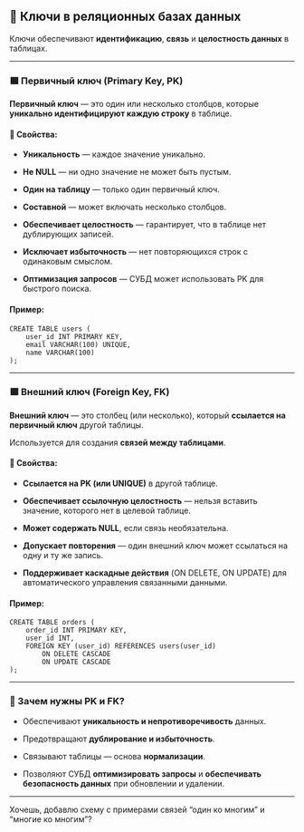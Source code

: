 ## **🔑 Ключи в реляционных базах данных**

  

Ключи обеспечивают **идентификацию**, **связь** и **целостность данных** в таблицах.

---

### **🟦 Первичный ключ (Primary Key, PK)**

  

**Первичный ключ** — это один или несколько столбцов, которые **уникально идентифицируют каждую строку** в таблице.

  

#### **📌 Свойства:**

- **Уникальность** — каждое значение уникально.
    
- **Не NULL** — ни одно значение не может быть пустым.
    
- **Один на таблицу** — только один первичный ключ.
    
- **Составной** — может включать несколько столбцов.
    
- **Обеспечивает целостность** — гарантирует, что в таблице нет дублирующих записей.
    
- **Исключает избыточность** — нет повторяющихся строк с одинаковым смыслом.
    
- **Оптимизация запросов** — СУБД может использовать PK для быстрого поиска.
    

  

#### **Пример:**

```
CREATE TABLE users (
    user_id INT PRIMARY KEY,
    email VARCHAR(100) UNIQUE,
    name VARCHAR(100)
);
```

  

---

### **🟩 Внешний ключ (Foreign Key, FK)**

  

**Внешний ключ** — это столбец (или несколько), который **ссылается на первичный ключ** другой таблицы.

Используется для создания **связей между таблицами**.

  

#### **📌 Свойства:**

- **Ссылается на PK (или UNIQUE)** в другой таблице.
    
- **Обеспечивает ссылочную целостность** — нельзя вставить значение, которого нет в целевой таблице.
    
- **Может содержать NULL**, если связь необязательна.
    
- **Допускает повторения** — один внешний ключ может ссылаться на одну и ту же запись.
    
- **Поддерживает каскадные действия** (ON DELETE, ON UPDATE) для автоматического управления связанными данными.
    

  

#### **Пример:**

```
CREATE TABLE orders (
    order_id INT PRIMARY KEY,
    user_id INT,
    FOREIGN KEY (user_id) REFERENCES users(user_id)
        ON DELETE CASCADE
        ON UPDATE CASCADE
);
```

  

---

### **🧩 Зачем нужны PK и FK?**

- Обеспечивают **уникальность и непротиворечивость** данных.
    
- Предотвращают **дублирование и избыточность**.
    
- Связывают таблицы — основа **нормализации**.
    
- Позволяют СУБД **оптимизировать запросы** и **обеспечивать безопасность данных** при обновлении и удалении.
    

---

Хочешь, добавлю схему с примерами связей “один ко многим” и “многие ко многим”?